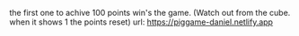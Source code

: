 the first one to achive 100 points win's the game.
(Watch out from the cube. when it shows 1 the points reset)
url:
https://piggame-daniel.netlify.app
